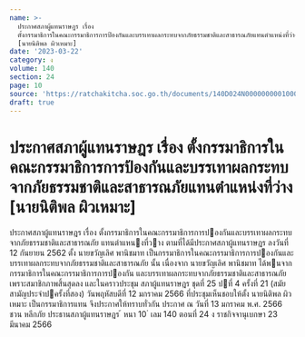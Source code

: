 ```yaml
---
name: >-
  ประกาศสภาผู้แทนราษฎร เรื่อง
  ตั้งกรรมาธิการในคณะกรรมาธิการการป้องกันและบรรเทาผลกระทบจากภัยธรรมชาติและสาธารณภัยแทนตำแหน่งที่ว่าง
  [นายนิติพล ผิวเหมาะ]
date: '2023-03-22'
category: ง
volume: 140
section: 24
page: 10
source: 'https://ratchakitcha.soc.go.th/documents/140D024N0000000001000.pdf'
draft: true
---
```


# ประกาศสภาผู้แทนราษฎร เรื่อง ตั้งกรรมาธิการในคณะกรรมาธิการการป้องกันและบรรเทาผลกระทบจากภัยธรรมชาติและสาธารณภัยแทนตำแหน่งที่ว่าง [นายนิติพล ผิวเหมาะ]

ประกาศสภาผู้แทนราษฎร เรื่อง ตั้งกรรมาธิการในคณะกรรมาธิการการปองกันและบรรเทาผลกระทบจากภัยธรรมชาติและสาธารณภัย แทนตําแหนงที่วาง ตามที่ได้มีประกาศสภาผู้แทนราษฎร ลงวันที่ 12 กันยายน 2562 ตั้ง นายขวัญเลิศ พานิชมาท เป็นกรรมาธิการในคณะกรรมาธิการการปองกันและบรรเทาผลกระทบจากภัยธรรมชาติและสาธารณภัย นั้น เนื่องจาก นายขวัญเลิศ พานิชมาท ได้พนจากกรรมาธิการในคณะกรรมาธิการการปองกัน และบรรเทาผลกระทบจากภัยธรรมชาติและสาธารณภัย เพราะสมาชิกภาพสิ้นสุดลง และในคราวประชุม สภาผู้แทนราษฎร ชุดที่ 25 ปที่ 4 ครั้งที่ 21 (สมัยสามัญประจําปครั้งที่สอง) วันพฤหัสบดีที่ 12 มกราคม 2566 ที่ประชุมเห็นชอบให้ตั้ง นายนิติพล ผิวเหมาะ เป็นกรรมาธิการแทน จึงประกาศให้ทราบทั่วกัน ประกาศ ณ วันที่ 13 มกราคม พ.ศ. 2566 ชวน หลีกภัย ประธานสภาผู้แทนราษฎร ้ หนา 10 ่ เลม 140 ตอนที่ 24 ง ราชกิจจานุเบกษา 23 มีนาคม 2566
